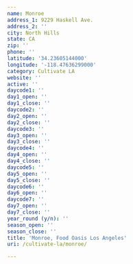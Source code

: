 ```yaml
---
name: Monroe
address_1: 9229 Haskell Ave.
address_2: ''
city: North Hills
state: CA
zip: ''
phone: ''
latitude: '34.23605144000'
longitude: '-118.47636299000'
category: Cultivate LA
website: ''
active: ''
daycode1: ''
day1_open: ''
day1_close: ''
daycode2: ''
day2_open: ''
day2_close: ''
daycode3: ''
day3_open: ''
day3_close: ''
daycode4: ''
day4_open: ''
day4_close: ''
daycode5: ''
day5_open: ''
day5_close: ''
daycode6: ''
day6_open: ''
daycode7: ''
day7_open: ''
day7_close: ''
year_round (y/n): ''
season_open: ''
season_close: ''
title: 'Monroe, Food Oasis Los Angeles'
uri: /cultivate-la/monroe/

---
```

